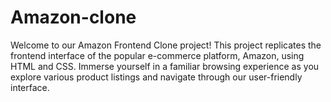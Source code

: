 # Amazon-clone

Welcome to our Amazon Frontend Clone project! This project replicates the frontend interface of the popular e-commerce platform, Amazon, using HTML and CSS. Immerse yourself in a familiar browsing experience as you explore various product listings and navigate through our user-friendly interface.
